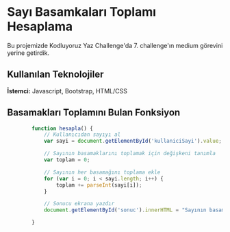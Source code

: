# Sayı Basamkaları Toplamı Hesaplama
Bu projemizde Kodluyoruz Yaz Challenge'da 7. challenge'ın medium görevini yerine getirdik.



## Kullanılan Teknolojiler

**İstemci:** Javascript, Bootstrap, HTML/CSS


  
## Basamakları Toplamını Bulan Fonksiyon

```javascript
        function hesapla() {
            // Kullanıcıdan sayıyı al
            var sayi = document.getElementById('kullaniciSayi').value;

            // Sayının basamaklarını toplamak için değişkeni tanımla
            var toplam = 0;

            // Sayının her basamağını toplama ekle
            for (var i = 0; i < sayi.length; i++) {
                toplam += parseInt(sayi[i]);
            }

            // Sonucu ekrana yazdır
            document.getElementById('sonuc').innerHTML = "Sayının basamaklarının toplamı: <b>" + toplam + "</b>";

        }
```

